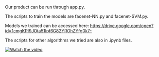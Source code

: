 Our product can be run through app.py.

The scripts to train the models are facenet-NN.py and facenet-SVM.py.

Models we trained can be accessed here:
https://drive.google.com/open?id=1cmgKPI9JOta51lpf6G82YROhZYfg0k7-

The scripts for other algorithms we tried are also in .ipynb files.

[![Watch the video](https://img.youtube.com/vi/NcOfYoMvib8/sddefault.jpg)](https://youtu.be/NcOfYoMvib8)
